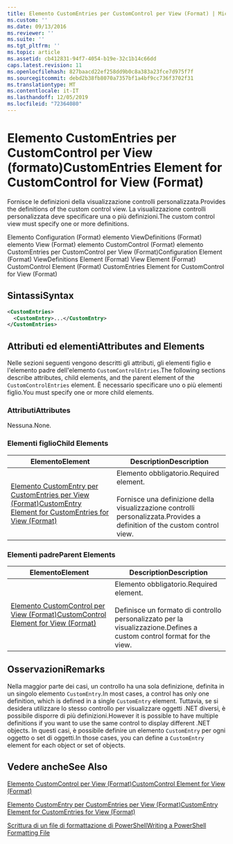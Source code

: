 ```yaml
---
title: Elemento CustomEntries per CustomControl per View (Format) | Microsoft Docs
ms.custom: ''
ms.date: 09/13/2016
ms.reviewer: ''
ms.suite: ''
ms.tgt_pltfrm: ''
ms.topic: article
ms.assetid: cb412831-94f7-4054-b19e-32c1b14c66dd
caps.latest.revision: 11
ms.openlocfilehash: 827baacd22ef258dd9b0c8a383a23fce7d975f7f
ms.sourcegitcommit: debd2b38fb8070a7357bf1a4bf9cc736f3702f31
ms.translationtype: MT
ms.contentlocale: it-IT
ms.lasthandoff: 12/05/2019
ms.locfileid: "72364080"
---
```

# <a name="customentries-element-for-customcontrol-for-view-format"></a><span data-ttu-id="99632-102">Elemento CustomEntries per CustomControl per View (formato)</span><span class="sxs-lookup"><span data-stu-id="99632-102">CustomEntries Element for CustomControl for View (Format)</span></span>

<span data-ttu-id="99632-103">Fornisce le definizioni della visualizzazione controlli personalizzata.</span><span class="sxs-lookup"><span data-stu-id="99632-103">Provides the definitions of the custom control view.</span></span> <span data-ttu-id="99632-104">La visualizzazione controlli personalizzata deve specificare una o più definizioni.</span><span class="sxs-lookup"><span data-stu-id="99632-104">The custom control view must specify one or more definitions.</span></span>

<span data-ttu-id="99632-105">Elemento Configuration (Format) elemento ViewDefinitions (Format) elemento View (Format) elemento CustomControl (Format) elemento CustomEntries per CustomControl per View (Format)</span><span class="sxs-lookup"><span data-stu-id="99632-105">Configuration Element (Format) ViewDefinitions Element (Format) View Element (Format) CustomControl Element (Format) CustomEntries Element for CustomControl for View (Format)</span></span>

## <a name="syntax"></a><span data-ttu-id="99632-106">Sintassi</span><span class="sxs-lookup"><span data-stu-id="99632-106">Syntax</span></span>

```xml
<CustomEntries>
  <CustomEntry>...</CustomEntry>
</CustomEntries>
```

## <a name="attributes-and-elements"></a><span data-ttu-id="99632-107">Attributi ed elementi</span><span class="sxs-lookup"><span data-stu-id="99632-107">Attributes and Elements</span></span>

<span data-ttu-id="99632-108">Nelle sezioni seguenti vengono descritti gli attributi, gli elementi figlio e l'elemento padre dell'elemento `CustomControlEntries`.</span><span class="sxs-lookup"><span data-stu-id="99632-108">The following sections describe attributes, child elements, and the parent element of the `CustomControlEntries` element.</span></span> <span data-ttu-id="99632-109">È necessario specificare uno o più elementi figlio.</span><span class="sxs-lookup"><span data-stu-id="99632-109">You must specify one or more child elements.</span></span>

### <a name="attributes"></a><span data-ttu-id="99632-110">Attributi</span><span class="sxs-lookup"><span data-stu-id="99632-110">Attributes</span></span>

<span data-ttu-id="99632-111">Nessuna.</span><span class="sxs-lookup"><span data-stu-id="99632-111">None.</span></span>

### <a name="child-elements"></a><span data-ttu-id="99632-112">Elementi figlio</span><span class="sxs-lookup"><span data-stu-id="99632-112">Child Elements</span></span>

|<span data-ttu-id="99632-113">Elemento</span><span class="sxs-lookup"><span data-stu-id="99632-113">Element</span></span>|<span data-ttu-id="99632-114">Description</span><span class="sxs-lookup"><span data-stu-id="99632-114">Description</span></span>|
|-------------|-----------------|
|[<span data-ttu-id="99632-115">Elemento CustomEntry per CustomEntries per View (Format)</span><span class="sxs-lookup"><span data-stu-id="99632-115">CustomEntry Element for CustomEntries for View (Format)</span></span>](./customentry-element-for-customentries-for-customcontrol-for-view-format.md)|<span data-ttu-id="99632-116">Elemento obbligatorio.</span><span class="sxs-lookup"><span data-stu-id="99632-116">Required element.</span></span><br /><br /> <span data-ttu-id="99632-117">Fornisce una definizione della visualizzazione controlli personalizzata.</span><span class="sxs-lookup"><span data-stu-id="99632-117">Provides a definition of the custom control view.</span></span>|

### <a name="parent-elements"></a><span data-ttu-id="99632-118">Elementi padre</span><span class="sxs-lookup"><span data-stu-id="99632-118">Parent Elements</span></span>

|<span data-ttu-id="99632-119">Elemento</span><span class="sxs-lookup"><span data-stu-id="99632-119">Element</span></span>|<span data-ttu-id="99632-120">Description</span><span class="sxs-lookup"><span data-stu-id="99632-120">Description</span></span>|
|-------------|-----------------|
|[<span data-ttu-id="99632-121">Elemento CustomControl per View (Format)</span><span class="sxs-lookup"><span data-stu-id="99632-121">CustomControl Element for View (Format)</span></span>](./customcontrol-element-for-view-format.md)|<span data-ttu-id="99632-122">Elemento obbligatorio.</span><span class="sxs-lookup"><span data-stu-id="99632-122">Required element.</span></span><br /><br /> <span data-ttu-id="99632-123">Definisce un formato di controllo personalizzato per la visualizzazione.</span><span class="sxs-lookup"><span data-stu-id="99632-123">Defines a custom control format for the view.</span></span>|

## <a name="remarks"></a><span data-ttu-id="99632-124">Osservazioni</span><span class="sxs-lookup"><span data-stu-id="99632-124">Remarks</span></span>

<span data-ttu-id="99632-125">Nella maggior parte dei casi, un controllo ha una sola definizione, definita in un singolo elemento `CustomEntry`.</span><span class="sxs-lookup"><span data-stu-id="99632-125">In most cases, a control has only one definition, which is defined in a single `CustomEntry` element.</span></span> <span data-ttu-id="99632-126">Tuttavia, se si desidera utilizzare lo stesso controllo per visualizzare oggetti .NET diversi, è possibile disporre di più definizioni.</span><span class="sxs-lookup"><span data-stu-id="99632-126">However it is possible to have multiple definitions if you want to use the same control to display different .NET objects.</span></span> <span data-ttu-id="99632-127">In questi casi, è possibile definire un elemento `CustomEntry` per ogni oggetto o set di oggetti.</span><span class="sxs-lookup"><span data-stu-id="99632-127">In those cases, you can define a `CustomEntry` element for each object or set of objects.</span></span>

## <a name="see-also"></a><span data-ttu-id="99632-128">Vedere anche</span><span class="sxs-lookup"><span data-stu-id="99632-128">See Also</span></span>

[<span data-ttu-id="99632-129">Elemento CustomControl per View (Format)</span><span class="sxs-lookup"><span data-stu-id="99632-129">CustomControl Element for View (Format)</span></span>](./customcontrol-element-for-view-format.md)

[<span data-ttu-id="99632-130">Elemento CustomEntry per CustomEntries per View (Format)</span><span class="sxs-lookup"><span data-stu-id="99632-130">CustomEntry Element for CustomEntries for View (Format)</span></span>](./customentry-element-for-customentries-for-customcontrol-for-view-format.md)

[<span data-ttu-id="99632-131">Scrittura di un file di formattazione di PowerShell</span><span class="sxs-lookup"><span data-stu-id="99632-131">Writing a PowerShell Formatting File</span></span>](./writing-a-powershell-formatting-file.md)
